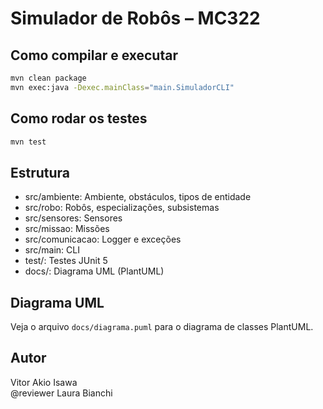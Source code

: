 # Simulador de Robôs – MC322

## Como compilar e executar

```bash
mvn clean package
mvn exec:java -Dexec.mainClass="main.SimuladorCLI"
```

## Como rodar os testes

```bash
mvn test
```

## Estrutura

- src/ambiente: Ambiente, obstáculos, tipos de entidade
- src/robo: Robôs, especializações, subsistemas
- src/sensores: Sensores
- src/missao: Missões
- src/comunicacao: Logger e exceções
- src/main: CLI
- test/: Testes JUnit 5
- docs/: Diagrama UML (PlantUML)

## Diagrama UML

Veja o arquivo `docs/diagrama.puml` para o diagrama de classes PlantUML.

## Autor

Vitor Akio Isawa  
@reviewer Laura Bianchi
